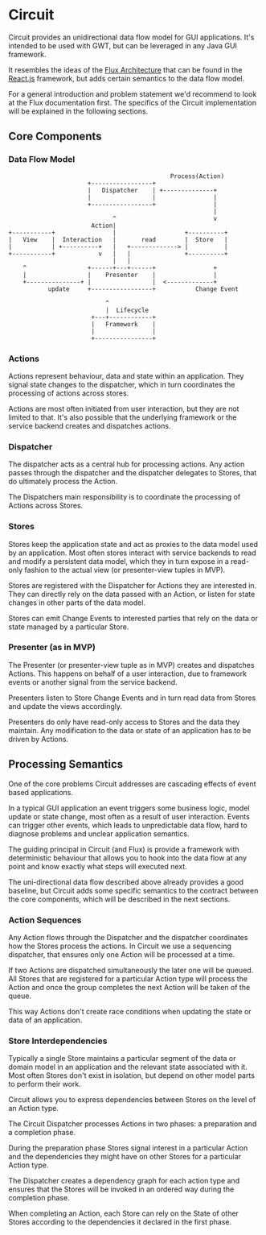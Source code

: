 # Circuit

Circuit provides an unidirectional data flow model for GUI applications. It's intended to be used with GWT, but can be leveraged in any Java GUI framework. 

It resembles the ideas of the [Flux Architecture](http://facebook.github.io/react/docs/flux-overview.html) that can be found in the [React.js](http://facebook.github.io/react/index.html) framework, but adds certain semantics to the data flow model.

For a general introduction and problem statement we'd recommend to look at the Flux documentation first. The specifics of the Circuit implementation will be explained in the following sections.

## Core Components

### Data Flow Model

```
                                             Process(Action)
                      +-----------------+
                      |   Dispatcher    | +--------------+
                      |                 |                |
                      +-----------------+                |
                                                         |
                             ^                           v
                       Action|
+-----------+                |                   +----------+
|   View    |  Interaction   |       read        |  Store   |
|           | +----------+   |   +-------------> |          |
+-----------+            v   |   |               +----------+
                             |   |
    ^                 +------+---+------+                +
    |                 |    Presenter    |                |
    +---------------+ |                 |  <-------------+
           update     +-----------------+           Change Event

                           ^
                           |  Lifecycle
                       +---+------------+
                       |   Framework    |
                       |                |
                       +----------------+

```

### Actions
Actions represent behaviour, data and state within an application. They signal state changes to the dispatcher, which in turn coordinates the processing of actions across stores.

Actions are most often initiated from user interaction, but they are not limited to that. It's also possible that the underlying framework or the service backend creates and dispatches actions.

### Dispatcher
The dispatcher acts as a central hub for processing actions. Any action passes through the dispatcher and the dispatcher delegates to Stores, that do ultimately process the Action.

The Dispatchers main responsibility is to coordinate the processing of Actions across Stores. 

### Stores
Stores keep the application state and act as proxies to the data model used by an application. Most often stores interact with service backends to read and modify a persistent data model, which they in turn expose in a read-only fashion to the actual view (or presenter-view tuples in MVP).

Stores are registered with the Dispatcher for Actions they are interested in. They can directly rely on the data passed with an Action, or listen for state changes in other parts of the data model.

Stores can emit Change Events to interested parties that rely on  the data or state managed by a particular Store.

### Presenter (as in MVP)

The Presenter (or presenter-view tuple as in MVP) creates and dispatches Actions. This happens on behalf of a user interaction, due to framework events or another signal from the service backend. 

Presenters listen to Store Change Events and in turn read data from Stores and update the views accordingly.

Presenters do only have read-only access to Stores and the data they maintain. Any modification to the data or state of an application has to be driven by Actions. 

## Processing Semantics

One of the core problems Circuit addresses are cascading effects of event based applications. 

In a typical GUI application an event triggers some business logic, model update or state change, most often as a result of user interaction. Events can trigger other events, which leads to unpredictable data flow, hard to diagnose problems and unclear application semantics.

The guiding principal in Circuit (and Flux) is provide a framework with deterministic behaviour that allows you to hook into the data flow at any point and know exactly what steps will  executed next.

The uni-directional data flow described above already provides a good baseline, but Circuit adds some specific semantics to the contract between the core components, which will be described in the next sections.

### Action Sequences

Any Action flows through the Dispatcher and the dispatcher coordinates how the Stores process the actions. In Circuit we use a sequencing dispatcher, that ensures only one Action will be processed at a time. 

If two Actions are dispatched simultaneously the later one will be queued. All Stores that are registered for a particular Action type will process the Action and once the group completes the next Action will be taken of the queue.

This way Actions don't create race conditions when updating the state or data of an application.

### Store Interdependencies

Typically a single Store maintains a particular segment of the data or domain model in an application and the relevant state associated with it. Most often Stores don't exist in isolation, but depend on other model parts to perform their work.

Circuit allows you to express dependencies between Stores on the level of an Action type. 

The Circuit Dispatcher processes Actions in two phases: a preparation and a completion phase. 

During the preparation phase Stores signal interest in a particular Action and the dependencies they might have on other Stores for a particular Action type. 

The Dispatcher creates a dependency graph for each action type and ensures that the Stores will be invoked in an ordered way during the completion phase. 

When completing an Action, each Store can rely on the State of other Stores according to the dependencies it declared in the first phase.